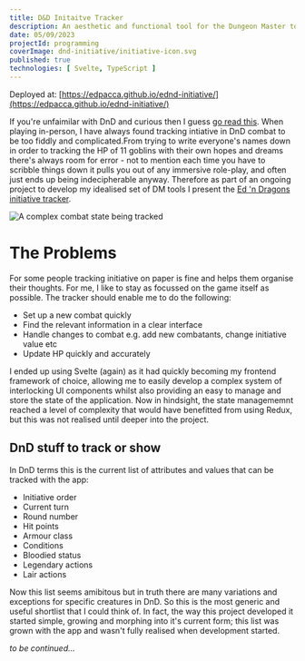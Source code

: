 ```yaml
---
title: D&D Initaitve Tracker
description: An aesthetic and functional tool for the Dungeon Master to track combat in D&D. A single page, serverless svelte app that makes use of local storage for saving and recovering state between browser sessions.
date: 05/09/2023
projectId: programming
coverImage: dnd-initiative/initiative-icon.svg
published: true
technologies: [ Svelte, TypeScript ]
---
```



Deployed at: [https://edpacca.github.io/ednd-initiative/](https://edpacca.github.io/ednd-initiative/)

 If you're unfaimilar with DnD and curious then I guess [go read this](https://en.wikipedia.org/wiki/Player%27s_Handbook). When playing in-person, I have always found tracking intiative in DnD combat to be too fiddly and complicated.From trying to write everyone's names down in order to tracking the HP of 11 goblins with their own hopes and dreams there's always room for error - not to mention each time you have to scribble things down it pulls you out of any immersive role-play, and often just ends up being indecipherable anyway. Therefore as part of an ongoing project to develop my idealised set of DM tools I present the [Ed 'n Dragons initiative tracker](https://edpacca.github.io/ednd-initiative/).

![A complex combat state being tracked](dnd-initiative/combat-0.webp)

# The Problems

For some people tracking initiative on paper is fine and helps them organise their thoughts. For me, I like to stay as focussed on the game itself as possible. The tracker should enable me to do the following:

- Set up a new combat quickly
- Find the relevant information in a clear interface
- Handle changes to combat e.g. add new combatants, change initiative value etc
- Update HP quickly and accurately

I ended up using Svelte (again) as it had quickly becoming my frontend framework of choice, allowing me to easily develop a complex system of interlocking UI components whilst also providing an easy to manage and store the state of the application. Now in hindsight, the state managememnt reached a level of complexity that would have benefitted from using Redux, but this was not realised until deeper into the project.

## DnD stuff to track or show
In DnD terms this is the current list of attributes and values that can be tracked with the app:

- Initiative order
- Current turn
- Round number
- Hit points
- Armour class
- Conditions
- Bloodied status
- Legendary actions
- Lair actions

 Now this list seems amibitous but in truth there are many variations and exceptions for specific creatures in DnD. So this is the most generic and useful shortlist that I could think of. In fact, the way this project developed it started simple, growing and morphing into it's current form; this list was grown with the app and wasn't fully realised when development started.

*to be continued...*